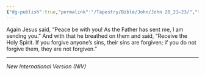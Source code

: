 ```yaml
---
{"dg-publish":true,"permalink":"/Tapestry/Bible/John/John 20_21–23/","title":"John 20:21–23","hide":true,"tags":["bible","bible-verse"],"dgHomeLink":true,"dgShowLocalGraph":true,"dgEnableSearch":true}
---
```


Again Jesus said, “Peace be with you! As the Father has sent me, I am sending you.” And with that he breathed on them and said, “Receive the Holy Spirit.  If you forgive anyone’s sins, their sins are forgiven; if you do not forgive them, they are not forgiven.”

---
*New International Version (NIV)*
